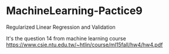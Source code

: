 # MachineLearning-Pactice9
Regularized Linear Regression and Validation

It's the question 14 from machine learning course https://www.csie.ntu.edu.tw/~htlin/course/ml15fall/hw4/hw4.pdf
